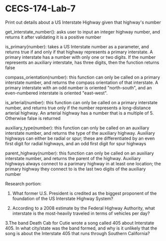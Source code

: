# CECS-174-Lab-7
Print out details about a US Interstate Highway given that highway's number

get_interstate_number(): asks user to input an integer highway number, and returns it after validating it is a positive number

is_primary(number): takes a US Interstate number as a parameter, and returns true if and only if that highway represents a 
primary interstate. A primary interstate has a number with only one or two digits. If the number represents an auxiliary 
interstate, has three digits, then the function returns false

compass_orientation(number): this function can only be called on a primary interstate number, and returns the compass 
orientation of that interstate. A primary interstate with an odd number is oriented "north-south", and an even-numbered 
interstate is oriented "east-west".

is_arterial(number): this function can only be called on a primary interstate number, and returns true only if the number 
represents a long-distance arterial highway. An arterial highway has a number that is a multiple of 5. Otherwise false is 
returned

auxiliary_type(number): this function can only be called on an auxiliary interstate number, and returns the type of the 
auxiliary highway. Auxiliary highways can either be radial or spur; these are differentiated by an even first digit for radial 
highways, and an odd first digit for spur highways

parent_highway(number): this function can only be called on an auxiliary interstate number, and returns the parent of the 
highway. Auxiliary highways always connect to a parimary highway in at least one location; the primary highway they connect to 
is the last two digits of the auxiliary number

Research portion:

1. What former U.S. President is credited as the biggest proponent of the foundation of the US Interstate Highway System?

2. According to a 2008 estimate by the Federal Highway Authority, what interstate is the most-heavily traveled in terms of 
vehicles per day?

3.The band Death Cab for Cutie wrote a song called 405 about Interstate 405. In what city/state was the band formed, and why is 
it unlikely that the song is about the Interstate 405 that runs through Southern California?
